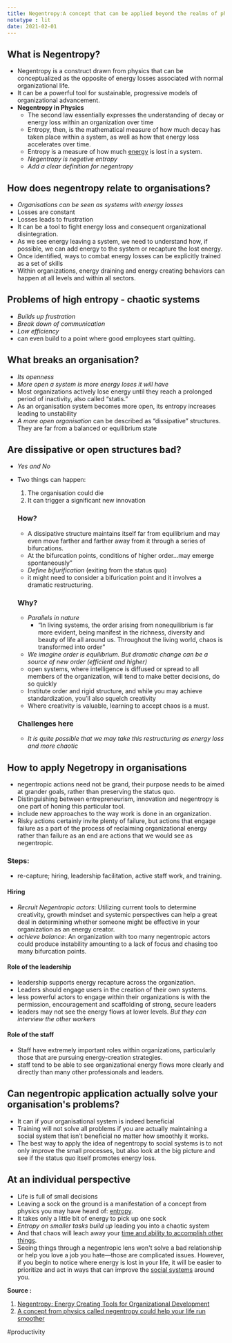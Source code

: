 ```yaml
---
title: Negentropy:A concept that can be applied beyond the realms of physics
notetype : lit
date: 2021-02-01
---
```

## What is Negentropy?
- Negentropy is a construct drawn from physics that can be conceptualized as the opposite of energy losses associated with normal organizational life.
- It can be a powerful tool for sustainable, progressive models of organizational advancement.
- **Negentropy in Physics**
	- The second law essentially expresses the understanding of decay or energy loss within an organization over time
	- Entropy, then, is the mathematical measure of how much decay has taken place within a system, as well as how that energy loss accelerates over time.
	-  Entropy is a measure of how much [energy](https://phys.org/tags/energy/) is lost in a system.
	- _Negentropy is negetive entropy_
	- _Add a clear definition for negentropy_


## How does negentropy relate to organisations?
- _Organisations can be seen as systems with energy losses_
- Losses are constant
- Losses leads to frustration
- It can be  a tool to fight energy loss and consequent organizational disintegration.
- As we see energy leaving a system, we need to understand how, if possible, we can add energy to the system or recapture the lost energy.
-  Once identified, ways to combat energy losses can be explicitly trained as a set of skills
-  Within organizations, energy draining and energy creating behaviors can happen at all levels and within all sectors.

## Problems of high entropy - chaotic systems
- _Builds up frustration_
- _Break down of communication_
- _Low efficiency_
- can even build to a point where good employees start quitting.



## What breaks an organisation?
- _Its openness_
- _More open a system is more energy loses it will have_
- Most organizations actively lose energy until they reach a prolonged period of inactivity, also called “statis.”
- As an organisation system becomes more open, its entropy increases leading to unstability
- _A more open organisation_ can be described as “dissipative” structures. They are  far from a balanced or equilibrium state


## Are dissipative or open structures bad?
- _Yes and No_
- Two things can happen:
	1. The organisation could die
	2. It can trigger a significant new innovation
	
	### How?
	- A dissipative structure maintains itself far from equilibrium and may even move farther and farther away from it through a series of bifurcations.  
	-  At the bifurcation points, conditions of higher order…may emerge spontaneously”
	-  _Define bifurification_ (exiting from the status quo)
	-  it might need to consider a bifurication point and it involves a dramatic restructuring.
	
	### Why?
	- _Parallels in nature_
		- “In living systems, the order arising from nonequilibrium is far more evident, being manifest in the richness, diversity and beauty of life all around us. Throughout the living world, chaos is transformed into order”
	- *We imagine order is equilibrium. But dramatic change can be a source of new order (efficient and higher)*
	- open systems, where intelligence is diffused or spread to all members of the organization, will tend to make better decisions, do so quickly
	-  Institute order and rigid structure, and while you may achieve standardization, you’ll also squelch creativity
	-  Where creativity is valuable, learning to accept chaos is a must.


	### Challenges here
	-  *It is quite possible that we may take this restructuring as energy loss and more chaotic*


## How to apply Negetropy in organisations
- negentropic actions need not be grand, their purpose needs to be aimed at grander goals, rather than preserving the status quo.
- Distinguishing between entrepreneurism, innovation and negentropy is one part of honing this particular tool.
- include new approaches to the way work is done in an organization.
- Risky actions certainly invite plenty of failure, but actions that engage failure as a part of the process of reclaiming organizational energy rather than failure as an end are actions that we would see as negentropic.
### Steps:
- re-capture; hiring, leadership facilitation, active staff work, and training.
#### Hiring
- *Recruit Negentropic actors*: Utilizing current tools to determine creativity, growth mindset and systemic perspectives can help a great deal in determining whether someone might be effective in your organization as an energy creator.
- *achieve balance*: An organization with too many negentropic actors could produce instability amounting to a lack of focus and chasing too many bifurcation points.
#### Role of the leadership
- leadership supports energy recapture across the organization.
- Leaders should engage users in the creation of their own systems.
- less powerful actors to engage within their organizations is with the permission, encouragement and scaffolding of strong, secure leaders
- leaders  may not see the energy flows at lower levels. _But they can interview the other workers_
#### Role of the staff
- Staff have extremely important roles within organizations, particularly those that are pursuing energy-creation strategies.
- staff tend to be able to see organizational energy flows more clearly and directly than many other professionals and leaders.



## Can negentropic application actually solve your organisation's problems?
- It can if your organisational system is indeed beneficial
- Training will not solve all problems if you are actually maintaining a social system that isn't beneficial no matter how smoothly it works.
- The best way to apply the idea of negentropy to social systems is to not only improve the small processes, but also look at the big picture and see if the status quo itself promotes energy loss.



## At an individual perspective
- Life is full of small decisions
- Leaving a sock on the ground is a manifestation of a concept from physics you may have heard of: [entropy](https://en.wikipedia.org/wiki/Entropy).
-  It takes only a little bit of energy to pick up one sock
-  _Entropy on smaller tasks build up_ leading you into a chaotic system
-  And that chaos will leach away your [time and ability to accomplish other things](https://www.fastcompany.com/1842000/company-chaos-you-dont-know-youre-creating).
-  Seeing things through a negentropic lens won't solve a bad relationship or help you love a job you hate—those are complicated issues. However, if you begin to notice where energy is lost in your life, it will be easier to prioritize and act in ways that can improve the [social systems](https://phys.org/tags/social+systems/) around you.


**Source :**
1. [Negentropy: Energy Creating Tools for Organizational Development](https://link.springer.com/article/10.1007/s11528-019-00448-5)
2.  [A concept from physics called negentropy could help your life run smoother](https://phys.org/news/2021-03-concept-physics-negentropy-life-smoother.html)

#productivity


